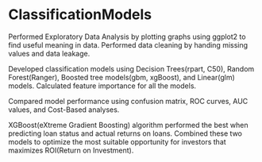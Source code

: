 # ClassificationModels
Performed Exploratory Data Analysis by plotting graphs using ggplot2 to find useful meaning in data. Performed data cleaning by handing missing values and data leakage.

Developed classification models using Decision Trees(rpart, C50), Random Forest(Ranger), Boosted tree models(gbm, xgBoost), and Linear(glm) models. Calculated feature importance for all the models.

Compared model performance using confusion matrix, ROC curves, AUC values, and Cost-Based analyses.

XGBoost(eXtreme Gradient Boosting) algorithm performed the best when predicting loan status and actual returns on loans. Combined these two models to optimize the most suitable opportunity for investors that maximizes ROI(Return on Investment).
